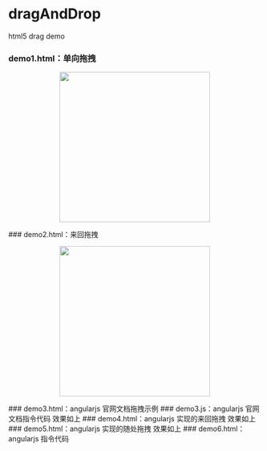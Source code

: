 # dragAndDrop
html5 drag demo

### demo1.html：单向拖拽
<p align="center">
  <a href="http://jartto.wang">
    <img width="300" src="http://7xvi3w.com1.z0.glb.clouddn.com/demo1.gif">
  </a>
</p>
### demo2.html：来回拖拽
<p align="center">
  <a href="http://jartto.wang">
    <img width="300" src="http://7xvi3w.com1.z0.glb.clouddn.com/demo2.gif">
  </a>
</p>
### demo3.html：angularjs 官网文档拖拽示例
### demo3.js：angularjs 官网文档指令代码
效果如上
### demo4.html：angularjs 实现的来回拖拽
效果如上
### demo5.html：angularjs 实现的随处拖拽
效果如上
### demo6.html：angularjs 指令代码

